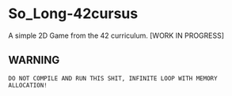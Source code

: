 # So_Long-42cursus
A simple 2D Game from the 42 curriculum. [WORK IN PROGRESS]
## WARNING	
	DO NOT COMPILE AND RUN THIS SHIT, INFINITE LOOP WITH MEMORY ALLOCATION!
